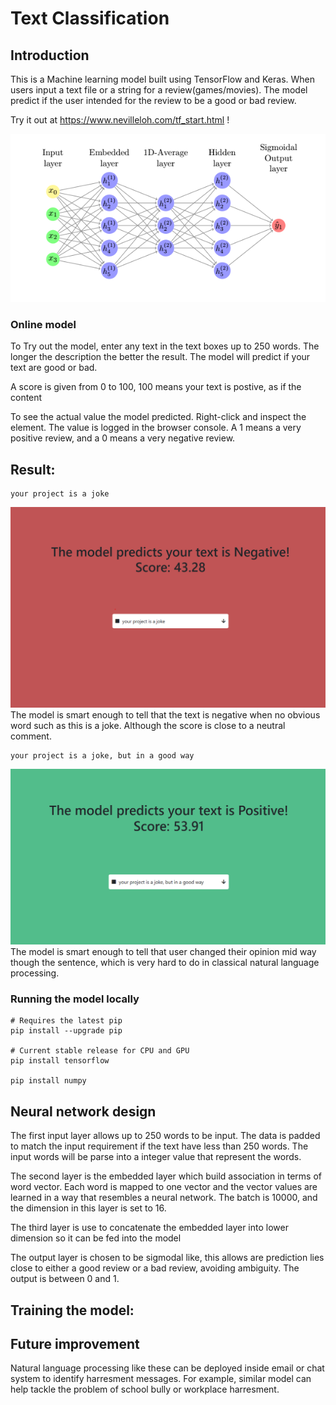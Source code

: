 # Text Classification

## Introduction
This is a Machine learning model built using TensorFlow and Keras. When users input
a text file or a string for a review(games/movies). The model predict if the user
intended for the review to be a good or bad review.

Try it out at https://www.nevilleloh.com/tf_start.html !

![](./text_classification/img/layer.png)

### Online model
To Try out the model, enter any text in the text boxes up to 250 words. The longer the description the better the result.
The model will predict if your text are good or bad.

A score is given from 0 to 100, 100 means your text is postive, as if the content

To see the actual value the model predicted. Right-click and inspect the element.
The value is logged in the browser console. A 1 means a very positive review, and a 0 means a very negative review.

## Result:
```
your project is a joke
```
![](./text_classification/img/example1.png)  
The model is smart enough to tell that the text is negative when no obvious word such as this is a joke.
Although the score is close to a neutral comment.
```
your project is a joke, but in a good way
```
![](./text_classification/img/example2.png)  
The model is smart enough to tell that user changed their opinion mid way though the sentence,
which is very hard to do in classical natural language processing.

### Running the model locally
```
# Requires the latest pip
pip install --upgrade pip

# Current stable release for CPU and GPU
pip install tensorflow

pip install numpy
```




## Neural network design

The first input layer allows up to 250 words to be input. The data is padded to
match the input requirement if the text have less than 250 words. The input words
will be parse into a integer value that represent the words.  

The second layer is the embedded layer which build association in terms of word
vector. Each word is mapped to one vector and the vector values are learned in a way that
resembles a neural network. The batch is 10000, and the dimension in this layer is set to 16.


The third layer is use to concatenate the embedded layer into lower dimension so it
can be fed into the model



The output layer is chosen to be sigmodal like, this allows are prediction lies
close to either a good review or a bad review, avoiding ambiguity. The output is
between 0 and 1.


## Training the model:


## Future improvement
Natural language processing like these can be deployed inside email or chat system to identify harresment messages. For example, similar model can help tackle the problem of school bully or workplace harresment.
